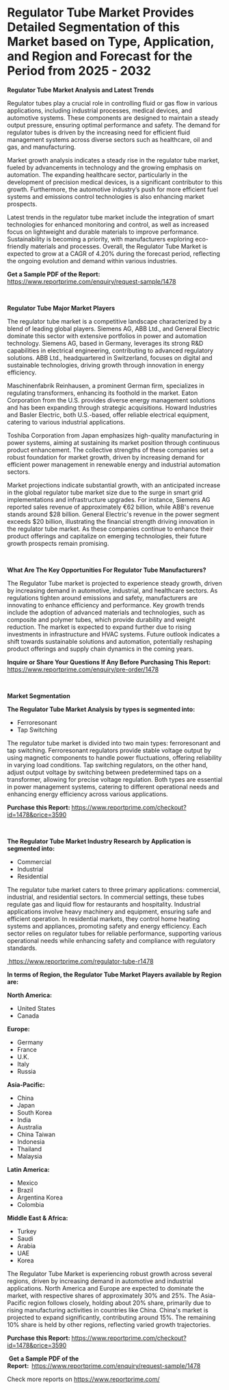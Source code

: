 <p><h1>Regulator Tube Market Provides Detailed Segmentation of this Market based on Type, Application, and Region and Forecast for the Period from 2025 - 2032</h1></p><p><strong>Regulator Tube Market Analysis and Latest Trends</strong></p>
<p><p>Regulator tubes play a crucial role in controlling fluid or gas flow in various applications, including industrial processes, medical devices, and automotive systems. These components are designed to maintain a steady output pressure, ensuring optimal performance and safety. The demand for regulator tubes is driven by the increasing need for efficient fluid management systems across diverse sectors such as healthcare, oil and gas, and manufacturing.</p><p>Market growth analysis indicates a steady rise in the regulator tube market, fueled by advancements in technology and the growing emphasis on automation. The expanding healthcare sector, particularly in the development of precision medical devices, is a significant contributor to this growth. Furthermore, the automotive industry’s push for more efficient fuel systems and emissions control technologies is also enhancing market prospects.</p><p>Latest trends in the regulator tube market include the integration of smart technologies for enhanced monitoring and control, as well as increased focus on lightweight and durable materials to improve performance. Sustainability is becoming a priority, with manufacturers exploring eco-friendly materials and processes. Overall, the Regulator Tube Market is expected to grow at a CAGR of 4.20% during the forecast period, reflecting the ongoing evolution and demand within various industries.</p></p>
<p><strong>Get a Sample PDF of the Report:&nbsp;</strong> <a href="https://www.reportprime.com/enquiry/request-sample/1478?utm_campaign=3004&utm_medium=2&utm_source=Github&utm_content=ia&utm_term=18032025&utm_id=regulator-tube">https://www.reportprime.com/enquiry/request-sample/1478</a></p>
<p>&nbsp;</p>
<p><strong>Regulator Tube Major Market Players</strong></p>
<p><p>The regulator tube market is a competitive landscape characterized by a blend of leading global players. Siemens AG, ABB Ltd., and General Electric dominate this sector with extensive portfolios in power and automation technology. Siemens AG, based in Germany, leverages its strong R&D capabilities in electrical engineering, contributing to advanced regulatory solutions. ABB Ltd., headquartered in Switzerland, focuses on digital and sustainable technologies, driving growth through innovation in energy efficiency.</p><p>Maschinenfabrik Reinhausen, a prominent German firm, specializes in regulating transformers, enhancing its foothold in the market. Eaton Corporation from the U.S. provides diverse energy management solutions and has been expanding through strategic acquisitions. Howard Industries and Basler Electric, both U.S.-based, offer reliable electrical equipment, catering to various industrial applications.</p><p>Toshiba Corporation from Japan emphasizes high-quality manufacturing in power systems, aiming at sustaining its market position through continuous product enhancement. The collective strengths of these companies set a robust foundation for market growth, driven by increasing demand for efficient power management in renewable energy and industrial automation sectors.</p><p>Market projections indicate substantial growth, with an anticipated increase in the global regulator tube market size due to the surge in smart grid implementations and infrastructure upgrades. For instance, Siemens AG reported sales revenue of approximately €62 billion, while ABB's revenue stands around $28 billion. General Electric's revenue in the power segment exceeds $20 billion, illustrating the financial strength driving innovation in the regulator tube market. As these companies continue to enhance their product offerings and capitalize on emerging technologies, their future growth prospects remain promising.</p></p>
<p>&nbsp;</p>
<p><strong>What Are The Key Opportunities For Regulator Tube Manufacturers?</strong></p>
<p><p>The Regulator Tube market is projected to experience steady growth, driven by increasing demand in automotive, industrial, and healthcare sectors. As regulations tighten around emissions and safety, manufacturers are innovating to enhance efficiency and performance. Key growth trends include the adoption of advanced materials and technologies, such as composite and polymer tubes, which provide durability and weight reduction. The market is expected to expand further due to rising investments in infrastructure and HVAC systems. Future outlook indicates a shift towards sustainable solutions and automation, potentially reshaping product offerings and supply chain dynamics in the coming years.</p></p>
<p><strong>Inquire or Share Your Questions If Any Before Purchasing This Report:</strong> <a href="https://www.reportprime.com/enquiry/pre-order/1478?utm_campaign=3004&utm_medium=2&utm_source=Github&utm_content=ia&utm_term=18032025&utm_id=regulator-tube">https://www.reportprime.com/enquiry/pre-order/1478</a></p>
<p>&nbsp;</p>
<p><strong>Market Segmentation</strong></p>
<p><strong>The Regulator Tube Market Analysis by types is segmented into:</strong></p>
<p><ul><li>Ferroresonant</li><li>Tap Switching</li></ul></p>
<p><p>The regulator tube market is divided into two main types: ferroresonant and tap switching. Ferroresonant regulators provide stable voltage output by using magnetic components to handle power fluctuations, offering reliability in varying load conditions. Tap switching regulators, on the other hand, adjust output voltage by switching between predetermined taps on a transformer, allowing for precise voltage regulation. Both types are essential in power management systems, catering to different operational needs and enhancing energy efficiency across various applications.</p></p>
<p><strong>Purchase this Report:&nbsp;</strong><a href="https://www.reportprime.com/checkout?id=1478&price=3590&utm_campaign=3004&utm_medium=2&utm_source=Github&utm_content=ia&utm_term=18032025&utm_id=regulator-tube">https://www.reportprime.com/checkout?id=1478&price=3590</a></p>
<p>&nbsp;</p>
<p><strong>The Regulator Tube Market Industry Research by Application is segmented into:</strong></p>
<p><ul><li>Commercial</li><li>Industrial</li><li>Residential</li></ul></p>
<p><p>The regulator tube market caters to three primary applications: commercial, industrial, and residential sectors. In commercial settings, these tubes regulate gas and liquid flow for restaurants and hospitality. Industrial applications involve heavy machinery and equipment, ensuring safe and efficient operation. In residential markets, they control home heating systems and appliances, promoting safety and energy efficiency. Each sector relies on regulator tubes for reliable performance, supporting various operational needs while enhancing safety and compliance with regulatory standards.</p></p>
<p><a href="https://www.reportprime.com/regulator-tube-r1478?utm_campaign=3004&utm_medium=2&utm_source=Github&utm_content=ia&utm_term=18032025&utm_id=regulator-tube">&nbsp;https://www.reportprime.com/regulator-tube-r1478</a></p>
<p><strong>In terms of Region, the Regulator Tube Market Players available by Region are:</strong></p>
<p>
    <p> <strong> North America: </strong>
        <ul>
            <li>United States</li>
            <li>Canada</li>
        </ul>
        </p> 
    <p> <strong> Europe: </strong>
        <ul>
            <li>Germany</li>
            <li>France</li>
            <li>U.K.</li>
            <li>Italy</li>
            <li>Russia</li>
        </ul>
        </p> 
    <p> <strong> Asia-Pacific: </strong>
        <ul>
            <li>China</li>
            <li>Japan</li>
            <li>South Korea</li>
            <li>India</li>
            <li>Australia</li>
            <li>China Taiwan</li>
            <li>Indonesia</li>
            <li>Thailand</li>
            <li>Malaysia</li>
        </ul>
        </p> 
    <p> <strong> Latin America: </strong>
        <ul>
            <li>Mexico</li>
            <li>Brazil</li>
            <li>Argentina Korea</li>
            <li>Colombia</li>
        </ul>
        </p> 
    <p> <strong> Middle East & Africa: </strong>
        <ul>
            <li>Turkey</li>
            <li>Saudi</li>
            <li>Arabia</li>
            <li>UAE</li>
            <li>Korea</li>
        </ul>
    </p>
    </p>
<p><p>The Regulator Tube Market is experiencing robust growth across several regions, driven by increasing demand in automotive and industrial applications. North America and Europe are expected to dominate the market, with respective shares of approximately 30% and 25%. The Asia-Pacific region follows closely, holding about 20% share, primarily due to rising manufacturing activities in countries like China. China's market is projected to expand significantly, contributing around 15%. The remaining 10% share is held by other regions, reflecting varied growth trajectories.</p></p>
<p><strong>Purchase this Report: </strong><a href="https://www.reportprime.com/checkout?id=1478&price=3590&utm_campaign=3004&utm_medium=2&utm_source=Github&utm_content=ia&utm_term=18032025&utm_id=regulator-tube">https://www.reportprime.com/checkout?id=1478&price=3590</a></p>
<p>&nbsp;<strong>Get a Sample PDF of the Report:&nbsp;&nbsp;</strong><a href="https://www.reportprime.com/enquiry/request-sample/1478?utm_campaign=3004&utm_medium=2&utm_source=Github&utm_content=ia&utm_term=18032025&utm_id=regulator-tube">https://www.reportprime.com/enquiry/request-sample/1478</a></p>
<p><strong></strong></p>
<p>Check more reports on <a href="https://www.reportprime.com/?utm_campaign=3004&utm_medium=2&utm_source=Github&utm_content=ia&utm_term=18032025&utm_id=regulator-tube">https://www.reportprime.com/</a></p>